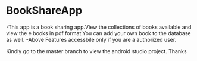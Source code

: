 # BookShareApp

-This app is a book sharing app.View the collections of books available and view the e books in pdf format.You can add your own book to the database as well.
-Above Features accessbile only if you are a authorized user.

Kindly go to the master branch to view the android studio project.
Thanks
